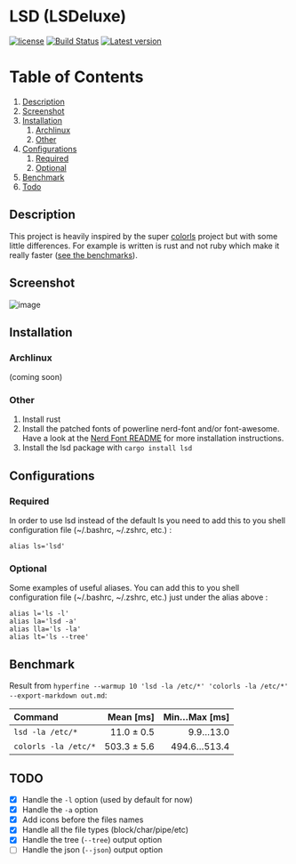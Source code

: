 # LSD (LSDeluxe)

[![license](http://img.shields.io/badge/license-Apache%20v2-orange.svg)](https://raw.githubusercontent.com/Peltoche/ical-rs/master/LICENSE)
[![Build Status](https://travis-ci.org/Peltoche/lsd.svg?branch=master)](https://travis-ci.org/Peltoche/lsd)
[![Latest version](https://img.shields.io/crates/v/lsd.svg)](https://crates.io/crates/lsd)

# Table of Contents

1. [Description](#description)
2. [Screenshot](#screenshot)
3. [Installation](#installation)
    1. [Archlinux](#archlinux)
    2. [Other](#other)
4. [Configurations](#configurations)
    1. [Required](#required)
    2. [Optional](#optional)
5. [Benchmark](#benchmark)
6. [Todo](#todo)

## Description

This project is heavily inspired by the super [colorls](https://github.com/athityakumar/colorls)
project but with some little differences. For example is written is rust and not ruby
which make it really faster ([see the benchmarks](#benchmark)).

## Screenshot

![image](https://raw.githubusercontent.com/Peltoche/lsd/assets/screen_lsd.png)

## Installation

### Archlinux

(coming soon)

### Other

1. Install rust
2. Install the patched fonts of powerline nerd-font and/or font-awesome. Have a look at the [Nerd Font README](https://github.com/ryanoasis/nerd-fonts/blob/master/readme.md) for more installation instructions.
3. Install the lsd package with `cargo install lsd`

## Configurations

### Required

In order to use lsd instead of the default ls you need to add this to you shell
configuration file  (~/.bashrc, ~/.zshrc, etc.) :

  ```
  alias ls='lsd'
  ```

### Optional

Some examples of useful aliases. You can add this to you shell configuration
file  (~/.bashrc, ~/.zshrc, etc.) just under the alias above :

  ```
  alias l='ls -l'
  alias la='lsd -a'
  alias lla='ls -la'
  alias lt='ls --tree'
  ```


## Benchmark

Result from `hyperfine --warmup 10 'lsd -la /etc/*' 'colorls -la /etc/*' --export-markdown out.md`:

| Command | Mean [ms] | Min…Max [ms] |
|:---|---:|---:|
| `lsd -la /etc/*` | 11.0 ± 0.5 | 9.9…13.0 |
| `colorls -la /etc/*` | 503.3 ± 5.6 | 494.6…513.4 |

## TODO

- [x] Handle the `-l` option (used by default for now)
- [x] Handle the `-a` option
- [x] Add icons before the files names
- [x] Handle all the file types (block/char/pipe/etc)
- [x] Handle the tree (`--tree`) output option
- [ ] Handle the json (`--json`) output option
